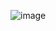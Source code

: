 
![image](https://github.com/hanissiddiq/responsive-portfolio/assets/90037859/5db99665-3a26-48a9-85c0-dccd38dc435f)
